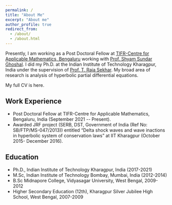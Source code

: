 ```yaml
---
permalink: /
title: "About Me"
excerpt: "About me"
author_profile: true
redirect_from: 
  - /about/
  - /about.html
---
```


Presently, I am working as a Post Doctoral Fellow at [TIFR-Centre for Applicable Mathematics, Bengaluru](https://www.math.tifrbng.res.in) working with [Prof. Shyam Sundar Ghoshal](https://sites.google.com/tifrbng.res.in/shyam/shyam-sundar-ghoshal). I did my Ph.D. at the Indian Institute of Technology Kharagpur, India under the supervision of [Prof. T. Raja Sekhar](https://www.iitkgp.ac.in/department/MA/faculty/ma-trajasekhar). My broad area of research is analysis of hyperbolic partial differential equations.

My full CV is here.


Work Experience
----------
* Post Doctoral Fellow at TIFR-Centre for Applicable Mathematics, Bengaluru, India (September 2021 -- Present).
* Awarded JRF project (SERB, DST, Government of India (Ref No: SB/FTP/MS-047/2013)) entitled “Delta shock waves and wave inactions in hyperbolic system of conservation laws” at IIT Kharagpur (October 2015- December 2016).

Education
---------
* Ph.D., Indian Institute of Technology Kharagpur, India (2017-2021)
* M.Sc, Indian Institute of Technology Bombay, Mumbai, India (2012-2014)
* B.Sc Midnapore College, Vidyasagar University, West Bengal, 2009-2012
* Higher Secondary Education (12th), Kharagpur Silver Jubilee High School, West Bengal, 2007-2009
  

